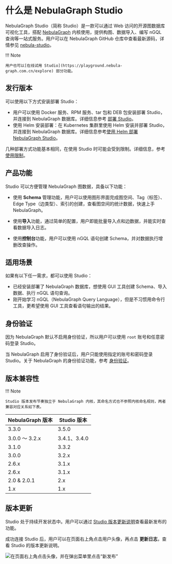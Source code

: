 # 什么是 NebulaGraph Studio

NebulaGraph Studio（简称 Studio）是一款可以通过 Web 访问的开源图数据库可视化工具，搭配 [NebulaGraph](../../README.md) 内核使用，提供构图、数据导入、编写 nGQL 查询等一站式服务。用户可以在 NebulaGraph GitHub 仓库中查看最新源码，详情参见 [nebula-studio](https://github.com/vesoft-inc/nebula-studio)。

!!! Note

    用户也可以[在线试用 Studio](https://playground.nebula-graph.com.cn/explore) 部分功能。

## 发行版本

可以使用以下方式安装部署 Studio：

- 用户可以使用 Docker 服务、RPM 服务、tar 包和 DEB 包安装部署 Studio，并连接到 NebulaGraph 数据库。详细信息参考 [部署 Studio](../deploy-connect/st-ug-deploy.md)。
- 使用 Helm 安装部署：在 Kubernetes 集群里使用 Helm 安装并部署 Studio，并连接到 NebulaGraph 数据库。详细信息参考[使用 Helm 部署 NebulaGraph Studio](../deploy-connect/st-ug-deploy-by-helm.md)。

<!--
- 云服务版本：用户可以在 NebulaGraph Cloud Service 上创建 NebulaGraph 数据库实例，并一键直连云服务版 Studio。详细信息参考 [NebulaGraph Cloud Service 用户手册](https://cloud-docs.nebula-graph.com.cn/cn/posts/manage-instances/dbaas-ug-connect-nebulastudio/ "点击前往 NebulaGraph Cloud Service 用户手册")。
-->

几种部署方式功能基本相同，在使用 Studio 时可能会受到限制。详细信息，参考[使用限制](st-ug-limitations.md)。

## 产品功能

Studio 可以方便管理 NebulaGraph 图数据，具备以下功能：

- 使用 **Schema** 管理功能，用户可以使用图形界面完成图空间、Tag（标签）、Edge Type（边类型）、索引的创建，查看图空间的统计数据，快速上手 NebulaGraph。
  
- 使用**导入**功能，通过简单的配置，用户即能批量导入点和边数据，并能实时查看数据导入日志。

- 使用**控制台**功能，用户可以使用 nGQL 语句创建 Schema，并对数据执行增删改查操作。

## 适用场景

如果有以下任一需求，都可以使用 Studio：

- 已经安装部署了 NebulaGraph 数据库，想使用 GUI 工具创建 Schema、导入数据、执行 nGQL 语句查询。
- 刚开始学习 nGQL（NebulaGraph Query Language），但是不习惯用命令行工具，更希望使用 GUI 工具查看语句输出的结果。

## 身份验证

<!--
对于云服务版 Studio，只有操作权限为 **ROOT** 和 **USER** 的 NebulaGraph Cloud 用户可以登录 Studio。详细信息参考 [配套的应用（Dashboard/Studio/Explorer）](../../nebula-cloud/5.solution/5.1.supporting-application.md)。
-->

因为 NebulaGraph 默认不启用身份验证，所以用户可以使用 `root` 账号和任意密码登录 Studio。

当 NebulaGraph 启用了身份验证后，用户只能使用指定的账号和密码登录 Studio。关于 NebulaGraph 的身份验证功能，参考 [身份验证](../../7.data-security/1.authentication/1.authentication.md "点击前往 NebulaGraph 官网")。


## 版本兼容性

!!! Note

    Studio 版本发布节奏独立于 NebulaGraph 内核，其命名方式也不参照内核命名规则，两者兼容对应关系如下表。

| NebulaGraph 版本 | Studio 版本 |
| --- | --- |
| 3.3.0 | 3.5.0 |
| 3.0.0 ～ 3.2.x| 3.4.1、3.4.0|
| 3.1.0 | 3.3.2 |
| 3.0.0 | 3.2.x |
| 2.6.x | 3.1.x |
| 2.6.x | 3.1.x |
| 2.0 & 2.0.1 | 2.x |
| 1.x | 1.x|

## 版本更新

Studio 处于持续开发状态中。用户可以通过 [Studio 版本更新说明](../../20.appendix/release-notes/studio-release-note.md)查看最新发布的功能。

<!-- 

## 云服务版 Studio

对于云服务版 Studio，以 NebulaGraph Cloud Service 上实际部署的版本为准，用户不能自行更新 Studio 版本。当前公测环境里的 Studio 版本为 v{{ studio.base111b }}。

-->

成功连接 Studio 后，用户可以在页面右上角点击用户头像，再点击 **更新日志**，查看 Studio 的版本更新说明。

![在页面右上角点击头像，并在弹出菜单里点击“新发布”](https://docs-cdn.nebula-graph.com.cn/figures/st-ug-001-cn.png)
